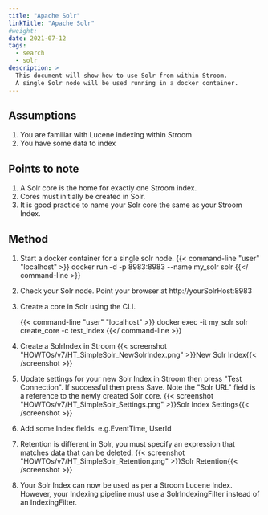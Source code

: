 ```yaml
---
title: "Apache Solr"
linkTitle: "Apache Solr"
#weight:
date: 2021-07-12
tags:
  - search
  - solr
description: >
  This document will show how to use Solr from within Stroom.
  A single Solr node will be used running in a docker container.
---
```


## Assumptions

1. You are familiar with Lucene indexing within Stroom
1. You have some data to index

## Points to note

1. A Solr core is the home for exactly one Stroom index.
1. Cores must initially be created in Solr.
1. It is good practice to name your Solr core the same as your Stroom Index.

## Method

1. Start a docker container for a single solr node.
   {{< command-line "user" "localhost" >}}
   docker run -d -p 8983:8983 --name my_solr solr
   {{</ command-line >}}

1. Check your Solr node. Point your browser at http://yourSolrHost:8983
1. Create a core in Solr using the CLI.

   {{< command-line "user" "localhost" >}}
   docker exec -it my_solr solr create_core -c test_index
   {{</ command-line >}}

1. Create a SolrIndex in Stroom
   {{< screenshot "HOWTOs/v7/HT_SimpleSolr_NewSolrIndex.png" >}}New Solr Index{{< /screenshot >}}

1. Update settings for your new Solr Index in Stroom then press "Test Connection".
   If successful then press Save.
   Note the "Solr URL" field is a reference to the newly created Solr core.
   {{< screenshot "HOWTOs/v7/HT_SimpleSolr_Settings.png" >}}Solr Index Settings{{< /screenshot >}}

1. Add some Index fields.
   e.g.EventTime, UserId

1. Retention is different in Solr, you must specify an expression that matches data that can be deleted.
   {{< screenshot "HOWTOs/v7/HT_SimpleSolr_Retention.png" >}}Solr Retention{{< /screenshot >}}

1. Your Solr Index can now be used as per a Stroom Lucene Index.
   However, your Indexing pipeline must use a SolrIndexingFilter instead of an IndexingFilter.
